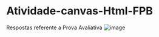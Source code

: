 # Atividade-canvas-Html-FPB
Respostas referente a Prova Avaliativa
![image](https://user-images.githubusercontent.com/64323974/199584886-759d3b12-4930-44a4-90f4-a3eded9c21a2.png)
